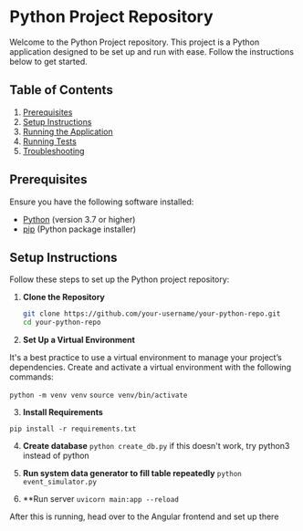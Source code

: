 # Python Project Repository

Welcome to the Python Project repository. This project is a Python application designed to be set up and run with ease. Follow the instructions below to get started.

## Table of Contents

1. [Prerequisites](#prerequisites)
2. [Setup Instructions](#setup-instructions)
3. [Running the Application](#running-the-application)
4. [Running Tests](#running-tests)
5. [Troubleshooting](#troubleshooting)

## Prerequisites

Ensure you have the following software installed:

- [Python](https://www.python.org/) (version 3.7 or higher)
- [pip](https://pip.pypa.io/en/stable/) (Python package installer)

## Setup Instructions

Follow these steps to set up the Python project repository:

1. **Clone the Repository**

   ```bash
   git clone https://github.com/your-username/your-python-repo.git
   cd your-python-repo

2. **Set Up a Virtual Environment**

It's a best practice to use a virtual environment to manage your project’s dependencies. Create and activate a virtual environment with the following commands:

`python -m venv venv`
`source venv/bin/activate`

3. **Install Requirements**

`pip install -r requirements.txt`

4. **Create database**
`python create_db.py` if this doesn't work, try python3 instead of python

5. **Run system data generator to fill table repeatedly**
`python event_simulator.py`

6. **Run server
`uvicorn main:app --reload`

After this is running, head over to the Angular frontend and set up there

